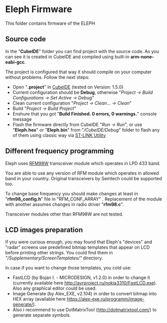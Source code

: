 # Eleph Firmware
This folder contains firmware of the ELEPH

## Source code
In the "**CubeIDE**" folder you can find project with the source code. As you can see it is created in CubeIDE and compiled using built-in **arm-none-eabi-gcc**.

The project is configured that way it should compile on your computer without problems. Follow the next steps:

* Open "**.project**" in [CubeIDE](https://www.st.com/en/development-tools/stm32cubeide.html) (tested on Version: 1.5.0)
* Current configuration should be **Debug**, otherwise "_Project -> Build Configurations -> Set Active -> Debug_"
* Clean current configuration "_Project -> Clean... -> Clean_"
* Build "_Project -> Build Project_"
* Enshure that you got "**Build Finished. 0 errors, 0 warnings.**" console message
* Flash the firmware directly from CubeIDE "_Run -> Run_", or use "**Eleph.hex**" or "**Eleph.bin**" from "_/CubeIDE/Debug_" folder to flash any of them using classic way via [ST-LINK Utility](https://www.st.com/en/development-tools/stsw-link004.html)

## Different frequency programming

Eleph uses [RFM98W](https://www.hoperf.com/modules/lora/RFM98.html) transceiver module which operates in LPD 433 band.

You are able to use any version of RFM module which operates in allowed band in your country. Original transceivers by Semtech could be supported too. 

To change base frequency you should make changes at least in "**rfm98_config.h**" file in "RFM_CONF_ARRAY" . Replacement of the module with another assumes changes in radio driver "**rfm98.c**".

Transceiver modules other than RFM98W are not tested.

## LCD images preparation

If you were curious enough, you may found that Eleph's "devices" and "radar" screens use predefined bitmap templates that appear on LCD before printing other strings. You could find them in _"/Supplementary/ScreenTemplates/"_ directory.

In case if you want to change those templates, you cold use:
* FastLCD (by Bojan I. - MICRODESIGN, v1.2.0) in order to change it (currently available here http://avrproject.ru/nokia3310/FastLCD.exe). Also any graphical editor could be used.
* Image Generate (by Alex_EXE, v2.104) in order to convert bitmap into HEX array (available here https://alex-exe.ru/programm/image-generate/).
* Also i recommend to use DotMatrixTool (http://dotmatrixtool.com/) to generate separate symbols.